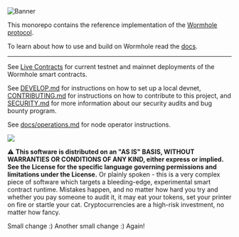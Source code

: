 <img alt="Banner" src="docs/images/banner.jpg"/>

This monorepo contains the reference implementation of the [Wormhole protocol](https://wormholenetwork.com).

To learn about how to use and build on Wormhole read the [docs](https://docs.wormhole.com/).

----

See [Live Contracts](https://docs.wormholenetwork.com/wormhole/contracts) for current testnet and mainnet deployments of
the Wormhole smart contracts.

See [DEVELOP.md](DEVELOP.md) for instructions on how to set up a local devnet, [CONTRIBUTING.md](CONTRIBUTING.md) for instructions on how to contribute to this project, and [SECURITY.md](SECURITY.md) for more information about our security audits and bug bounty program.

See [docs/operations.md](docs/operations.md) for node operator instructions.

![](docs/images/overview.svg)

⚠ **This software is distributed on an "AS IS" BASIS, WITHOUT WARRANTIES OR CONDITIONS OF ANY KIND, either express or
implied. See the License for the specific language governing permissions and limitations under the License.** Or plainly
spoken - this is a very complex piece of software which targets a bleeding-edge, experimental smart contract runtime.
Mistakes happen, and no matter how hard you try and whether you pay someone to audit it, it may eat your tokens, set
your printer on fire or startle your cat. Cryptocurrencies are a high-risk investment, no matter how fancy.

Small change :) Another small change :) Again!
